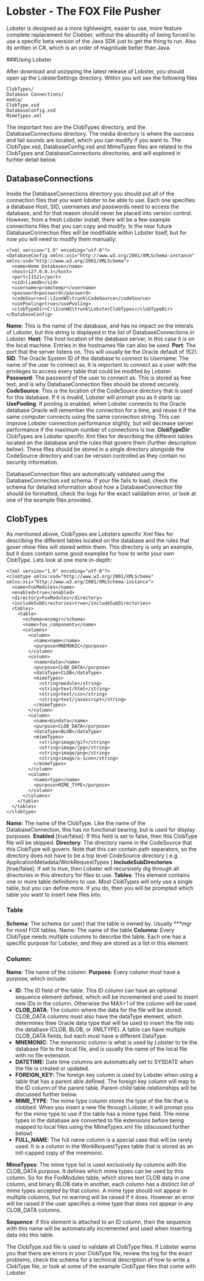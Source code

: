 
Lobster - The FOX File Pusher
=============

Lobster is designed as a more lightweight, easier to use, more feature complete replacement for Clobber, without the absurdity of being forced to use a specific beta version of the Java SDK just to get the thing to run. Also its written in C#, which is an order of magnitude better than Java.

###Using Lobster

After download and unzipping the latest release of Lobster, you should open up the LobsterSettings directory. Within  you will see the following files

    ClobTypes/
    Database Connections/
    media/
    ClobType.xsd
    DatabaseConfig.xsd
    MimeTypes.xml

The important two are the ClobTypes directory, and the DatabaseConnections directory. The media directory is where the success and fail sounds are located, which you can modify if you want to. The ClobType.xsd, DatabaseConfig.xsd and MimeTypes files are related to the ClobTypes and DatabaseConnections directories, and will explored in furhter detail below.

DatabaseConnections
-------------------------
Inside the DatabaseConnections directory you should put all of the connection files that you want lobster to be able to use. Each one specifies a database Host, SID, usernames and passwords need to access the database, and for that reason should never be placed into version control. However, from a fresh Lobster install, there will be a few example connections files that you can copy and modify. In the near future DatabaseConnection files will be modifiable within Lobster itself, but for now you will need to modify them manually:

    <?xml version="1.0" encoding="utf-8"?>
    <DatabaseConfig xmlns:xsi="http://www.w3.org/2001/XMLSchema-instance" xmlns:xsd="http://www.w3.org/2001/XMLSchema">
      <name>Home Database</name>
      <host>127.0.0.1</host>
      <port>11521</port>
      <sid>liamdb</sid>
      <username>promotemgr</username>
      <password>password</password>
      <codeSource>C:\IconWS\trunk\CodeSource</codeSource>
      <usePooling>true</usePooling>
      <clobTypeDir>C:\IconWS\trunk\LobsterClobTypes</clobTypeDir>
    </DatabaseConfig>

**Name**: This is the name of the database, and has no impact on the interals of Lobster, but this string is displayed in the list of DatabaseConnections in Lobster.
**Host**: The host location of the database server, in this case it is on the local machine. Entries in the hostnames file can also be used.
**Port**: The port that the server listens on. This will usually be the Oracle default of 1521.
**SID**: The Oracle System ID of the database to connect to
Username: The name of the user to connect as. It is important to connect as a user with the privileges to access every table that could be modifed by Lobster.
**Password**: The password of the user to connect as. This is stored as free text, and is why DatabaseConnection files should be stored securely.
**CodeSource**: This is the location of the CodeSource directory that is used for this database. If it is invalid, Lobster will prompt you as it starts up.
**UsePooling**: If pooling is enabled, when Lobster connects to the Oracle database Oracle will remember the connection for a time, and reuse it if the same computer connects using the same connection string. This can improve Lobster connection performance slightly, but will decrease server performance if the maximum number of connections is low.
**ClobTypeDir**: ClobTypes are Lobster specific Xml files for describing the different tables located on the database and the rules that govern them (further description below). These files should be stored in a single directory alongside the CodeSource directory and can be version controlled as they contain no security information.

DatabaseConnection files are automatically validated using the DatabaseConnection.xsd schema. If your file fails to load, check the schema for detailed information about how a DatabaseConnection file should be formatted, check the logs for the exact validation error, or look at one of the example files provided.

ClobTypes
-------------
As mentioned above, ClobTypes are Lobsters specific Xml files for describing the different tables located on the database and the rules that gover nhow files will stored within them.
This directory is only an example, but it does contain some good examples for how to write your own ClobType. Lets look at one more in-depth:

    <?xml version="1.0" encoding="utf-8"?>
    <clobtype xmlns:xsd="http://www.w3.org/2001/XMLSchema" xmlns:xsi="http://www.w3.org/2001/XMLSchema-instance">
      <name>FoxModules</name>
      <enabled>true</enabled>
      <directory>FoxModules</directory>
      <includeSubDirectories>true</includeSubDirectories>
      <tables>
        <table>
          <schema>envmgr</schema>
          <name>fox_components</name>
          <columns>
            <column>
              <name>name</name>
              <purpose>MNEMONIC</purpose>
            </column>
            <column>
              <name>data</name>
              <purpose>CLOB_DATA</purpose>
              <dataType>CLOB</dataType>
              <mimeTypes>
                <string>module</string>
                <string>text/html</string>
                <string>text/css</string>
                <string>text/javascript</string>
              </mimeTypes>
            </column>
            <column>
              <name>bindata</name>
              <purpose>CLOB_DATA</purpose>
              <dataType>BLOB</dataType>
              <mimeTypes>
                <string>image/gif</string>
                <string>image/jpg</string>
                <string>image/png</string>
                <string>image/x-icon</string>
              </mimeTypes>
            </column>
            <column>
              <name>type</name>
              <purpose>MIME_TYPE</purpose>
            </column>
          </columns>
        </table>
      </tables>
    </clobtype>

**Name**: The name of the ClobType. Like the name of the DatabaseConnection, this has no functional bearing, but is used for display purposes.
**Enabled** [true/false]: If this field is set to false, then this ClobType file will be skipped.
**Directory**: The directory name in the CodeSource that this ClobType will govern. Note that this can contain path separators, so the directory does not have to be a top level CodeSource directory ( e.g. ApplicationMetadata/WorkRequestTypes )
**IncludeSubDirectories** [true/false]: If set to true, then Lobster will recursively dig through all directories in this directory for files to use.
**Tables**: This element contains one or more table definitions to use. Most ClobTypes will only use a single table, but you can define more. If you do, then you will be prompted which table you want to insert new files into.

### Table
**Schema**: The schema (or user) that the table is owned by. Usually ***mgr for most FOX tables.
Name: The name of the table
**Columns**: Every ClobType needs multiple columns to describe the table. Each one has a specific purpose for Lobster, and they are stored as a list in this element.

### Column:

**Name**: The name of the column.
**Purpose**: Every column must have a purpose, which include:

 - **ID**: The ID field of the table. This ID column can have an optional sequence element defined, which will be incremented and used to insert new IDs in the column. Otherwise the MAX+1 of the column will be used.
 - **CLOB_DATA**: The column where the data for the file will be stored. CLOB_DATA columns must also have the dataType element, which determines thee Oracle data type that will be used to insert the file into the database (CLOB, BLOB, or XMLTYPE). A table can have multiple CLOB_DATA fields, but each must have a different DataType.
 - **MNEMONIC**: The mnemonic column is what is used by Lobster to tie the database file to the local file, and is usually the name of the local file with no file extension.
 - **DATETIME:** Date time columns are automatically set to SYSDATE when the file is created or updated.
 - **FOREIGN_KEY:** The foreign key column is used by Lobster when using a table that has a parent able defined. The foreign key column will map to the ID column of the parent table. Parent-child table relationships will be discussed further below.
 - **MIME_TYPE**: The mime type column stores the type of the file that is clobbed. When you insert a new file through Lobster, it will prompt you for the mime type to use if the table has a mime type field. THe mime types in the database are converted to file extensions before being mapped to local files using the MimeTypes.xml file (discussed further below)
 - **FULL_NAME**: The full name column is a special case that will be rarely used. It is a column in the WorkRequestTypes table that is stored as an init-capped copy of the mnemonic.

**MimeTypes**: The mime type list is used exclusively by columns with the CLOB_DATA purpose. It defines which mime types can be used by this column. So for the FoxModules table, which stores text CLOB data in one column, and binary BLOB data in another, each column has a distinct list of mime types accepted by that column. A mime type should not appear in multiple columns, but no warning will be raised if it does. However an error will be raised if the user specifies a mime type that does not appear in any CLOB_DATA columns.

**Sequence**: if this element is attached to an ID column, then the sequence with this name will be automatically incremented and used when inserting data into this table.

The ClobType.xsd file is used to validate all ClobType files. If Lobster warns you that there are errors in your ClobType file, review the log for the exact problems, check the schema for a technical description of how to write a ClobType file, or look at some of the example ClobType files that come with Lobster.

